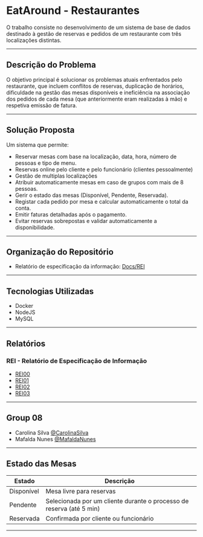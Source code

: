 # EatAround - Restaurantes
O trabalho consiste no desenvolvimento de um sistema de base de dados destinado à gestão de reservas e pedidos de um restaurante com três localizações distintas. 


---

## Descrição do Problema


O objetivo principal é solucionar os problemas atuais enfrentados pelo restaurante, que incluem conflitos de reservas, duplicação de horários, dificuldade na gestão das mesas disponíveis e ineficiência na associação dos pedidos de cada mesa (que anteriormente eram realizadas à mão) e respetiva emissão de fatura. 

---

## Solução Proposta

Um sistema que permite:
- Reservar mesas com base na localização, data, hora, número de pessoas e tipo de menu.
- Reservas online pelo cliente e pelo funcionário (clientes pessoalmente)
- Gestão de multiplas localizações
- Atribuir automaticamente mesas em caso de grupos com mais de 8 pessoas.
- Gerir o estado das mesas (Disponível, Pendente, Reservada).
- Registar cada pedido por mesa e calcular automaticamente o total da conta.
- Emitir faturas detalhadas após o pagamento.
- Evitar reservas sobrepostas e validar automaticamente a disponibilidade.

---

## Organização do Repositório

- Relatório de especificação da informação: [Docs/REI](Docs/REI)
---

## Tecnologias Utilizadas

- Docker  
- NodeJS  
- MySQL  

---

## Relatórios

### REI - Relatório de Especificação de Informação
- [REI00](Docs/REI/rei00.md)
- [REI01](Docs/REI/rei01.md)
- [REI02](Docs/REI/rei02.md)
- [REI03](Docs/REI/rei03.md)

---

## Group 08

* Carolina Silva [@CarolinaSilva](https://github.com/carolinalimasantosilva)
* Mafalda Nunes [@MafaldaNunes](https://github.com/Mafas-07)

---

## Estado das Mesas

| Estado     | Descrição |
|------------|-----------|
| Disponível | Mesa livre para reservas |
| Pendente   | Selecionada por um cliente durante o processo de reserva (até 5 min) |
| Reservada  | Confirmada por cliente ou funcionário |

---
